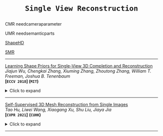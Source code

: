 # <p align=center>`Single View Reconstruction`</p>



CMR needcameraparameter

UMR needsemanticparts





[ShapeHD](#ShapeHD)

[SMR](#smr)

---

<span id="ShapeHD"></span>
[Learning Shape Priors for Single-View 3D Completion and Reconstruction](https://arxiv.org/pdf/1809.05068.pdf)  
*Jiajun Wu, Chengkai Zhang, Xiuming Zhang, Zhoutong Zhang, William T. Freeman, Joshua B. Tenenbaum*  
**[`ECCV 2018`] (`MIT`)**  

<details><summary>Click to expand</summary><p>

<div align=center><img width="600" src="https://raw.githubusercontent.com/yzy1996/Image-Hosting/master/20210714105831.png"/></div>

> **Summary**

They just propose a penalty term to improve the quality of 3D reconstruction by integrating deep generative models with adversarially learned shape priors. After training the model, they can achieve single-view 3D shape completion and reconstruction.

> **Details**

Their model consists of three components:

- (encoder-decoder) 2.5D sketch estimator to predict the object's depth, surface normals, and silhouette from an RGB image.
- (encoder-decoder) 3D shape estimator to predict a 3D shape in the canonical view from 2.5D sketches.
- (discriminator from pre-trained GAN) deep naturalness model to penalize the shape estimator

</p></details>

---

[Self-Supervised 3D Mesh Reconstruction from Single Images](https://openaccess.thecvf.com/content/CVPR2021/html/Hu_Self-Supervised_3D_Mesh_Reconstruction_From_Single_Images_CVPR_2021_paper.html)  
*Tao Hu, Liwei Wang, Xiaogang Xu, Shu Liu, Jiaya Jia*    
**[`CVPR 2021`]**	**(`CUHK`)**  


<details><summary>Click to expand</summary><p>
3D attribute $A=[C, L, S, T]$, 3D object $O(S, T)$, where $C$ is Camera, $L$ is Light, $S$ is Shape, $T$ is Texture.

2D image $I$, its silhouette $M$

input $X=[I, M]$, 

their relations are:
$$
\text{rendering: } X = R(A)\\
\text{encoding: } A = E_\theta(X)
$$

<img src="https://raw.githubusercontent.com/yzy1996/Image-Hosting/master/20210410172628.png" alt="image-20210410172613853" style="zoom:50%;" />

</p></details>

---
